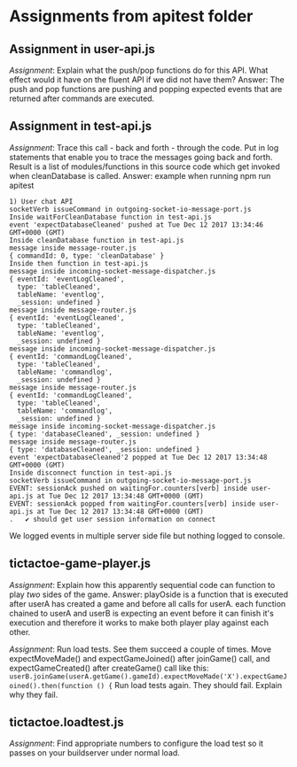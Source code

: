 # Assignments from apitest folder

## Assignment in user-api.js 
*Assignment*: Explain what the push/pop functions do for this API. What effect would it have on the fluent API if we did not have them?
Answer: The push and pop functions are pushing and popping expected events that are returned after commands are executed.

## Assignment in test-api.js
*Assignment*: Trace this call - back and forth - through the code.
Put in log statements that enable you to trace the messages going back and forth.
Result is a list of modules/functions in this source code which get invoked when cleanDatabase is called.
Answer: example when running npm run apitest
```
1) User chat API
socketVerb issueCommand in outgoing-socket-io-message-port.js
Inside waitForCleanDatabase function in test-api.js
event 'expectDatabaseCleaned' pushed at Tue Dec 12 2017 13:34:46 GMT+0000 (GMT)
Inside cleanDatabase function in test-api.js
message inside message-router.js
{ commandId: 0, type: 'cleanDatabase' }
Inside then function in test-api.js
message inside incoming-socket-message-dispatcher.js
{ eventId: 'eventLogCleaned',
  type: 'tableCleaned',
  tableName: 'eventlog',
  _session: undefined }
message inside message-router.js
{ eventId: 'eventLogCleaned',
  type: 'tableCleaned',
  tableName: 'eventlog',
  _session: undefined }
message inside incoming-socket-message-dispatcher.js
{ eventId: 'commandLogCleaned',
  type: 'tableCleaned',
  tableName: 'commandlog',
  _session: undefined }
message inside message-router.js
{ eventId: 'commandLogCleaned',
  type: 'tableCleaned',
  tableName: 'commandlog',
  _session: undefined }
message inside incoming-socket-message-dispatcher.js
{ type: 'databaseCleaned', _session: undefined }
message inside message-router.js
{ type: 'databaseCleaned', _session: undefined }
event 'expectDatabaseCleaned'2 popped at Tue Dec 12 2017 13:34:48 GMT+0000 (GMT)
Inside disconnect function in test-api.js
socketVerb issueCommand in outgoing-socket-io-message-port.js
EVENT: sessionAck pushed on waitingFor.counters[verb] inside user-api.js at Tue Dec 12 2017 13:34:48 GMT+0000 (GMT)
EVENT: sessionAck popped from waitingFor.counters[verb] inside user-api.js at Tue Dec 12 2017 13:34:48 GMT+0000 (GMT)
.   ✔ should get user session information on connect
```
We logged events in multiple server side file but nothing logged to console.
## tictactoe-game-player.js
*Assignment*: Explain how this apparently sequential code can function to play *two* sides of the game.
Answer: playOside is a function that is executed after userA has created a game and before all calls for userA. each function chained to userA and userB is expecting an event before it can finish it's execution and therefore it works to make both player play against each other.

*Assignment*: Run load tests. See them succeed a couple of times. 
Move expectMoveMade() and expectGameJoined() after joinGame() call, and expectGameCreated() after createGame() call like this: 
```userB.joinGame(userA.getGame().gameId).expectMoveMade('X').expectGameJoined().then(function () {```
Run load tests again. They should fail. Explain why they fail.

## tictactoe.loadtest.js
*Assignment*: Find appropriate numbers to configure the load test so it passes on your buildserver under normal load.